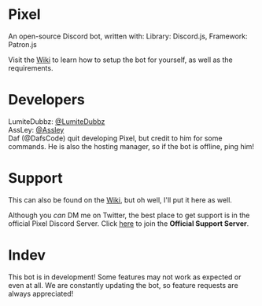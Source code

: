 # Pixel
An open-source Discord bot, written with: Library: Discord.js, Framework: Patron.js

Visit the <a href="https://github.com/LumiteDubbz/Pixel/wiki">Wiki</a> to learn how to setup the bot for yourself, as well as the requirements.

# Developers

LumiteDubbz: <a href="https://twitter.com/lumitedubbz">@LumiteDubbz</a><br>
AssLey: <a href="https://github.com/assley">@Assley</a><br>
Daf (@DafsCode) quit developing Pixel, but credit to him for some commands. He is also the hosting manager, so if the bot is offline, ping him! 


# Support

This can also be found on the <a href="https://github.com/LumiteDubbz/Pixel/wiki">Wiki</a>, but oh well, I'll put it here as well.

Although you <em>can</em> DM me on Twitter, the best place to get support is in the official Pixel Discord Server. Click <a href="https://discord.me/pixelsupport"><u>here</u></a> to join the <strong>Official Support Server</strong>.

# Indev

This bot is in development! Some features may not work as expected or even at all. We are constantly updating the bot, so feature requests are always appreciated!
